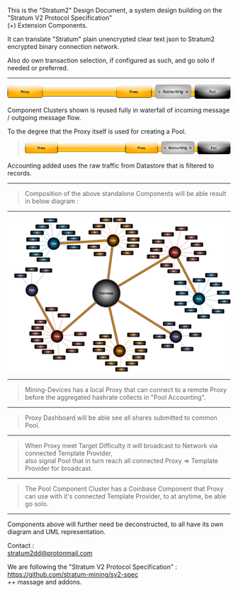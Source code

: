 This is the "Stratum2" Design Document, a system design building on the "Stratum V2 Protocol Specification"  
(+) Extension Components.  

It can translate "Stratum" plain unencrypted clear text json to Stratum2 encrypted binary connection network.  

Also do own transaction selection, if configured as such, and go solo if needed or preferred.  

***

![alt text](/assets/S2_plus_accounting_transp_1.png "Components Identification")

Component Clusters shown is reused fully in waterfall of incoming message / outgoing message flow.

To the degree that the Proxy itself is used for creating a Pool.

> ![alt text](/assets/S2_plus_accounting_transp_1.png "Proxy Accounting Pool")

Accounting added uses the raw traffic from Datastore that is filtered to records.  

***  

> Composition of the above standalone Components will be able result in below diagram :  

***  

![alt text](/assets/S2_Proxy_proxy_coinbase.png "Proxy Proxy to Pool")  

***  

> Mining-Devices has a local Proxy that can connect to a remote Proxy before the aggregated hashrate collects in "Pool Accounting".  

***  

> Proxy Dashboard will be able see all shares submitted to common Pool.  

***  

> When Proxy meet Target Difficulty it will broadcast to Network via connected Template Provider,  
also signal Pool that in turn reach all connected Proxy => Template Provider for broadcast.  

***  

> The Pool Component Cluster has a Coinbase Component that Proxy can use with it's connected Template Provider, to at anytime, be able go solo.  

***  

Components above will further need be deconstructed, to all have its own diagram and UML representation.   


Contact           :  
stratum2dd@protonmail.com

We are following the "Stratum V2 Protocol Specification" :  
https://github.com/stratum-mining/sv2-spec  
++ massage and addons.
